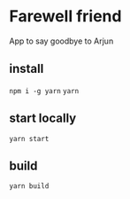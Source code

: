 # Farewell friend

App to say goodbye to Arjun

## install

`npm i -g yarn`
`yarn`

## start locally

`yarn start`

## build

`yarn build`
